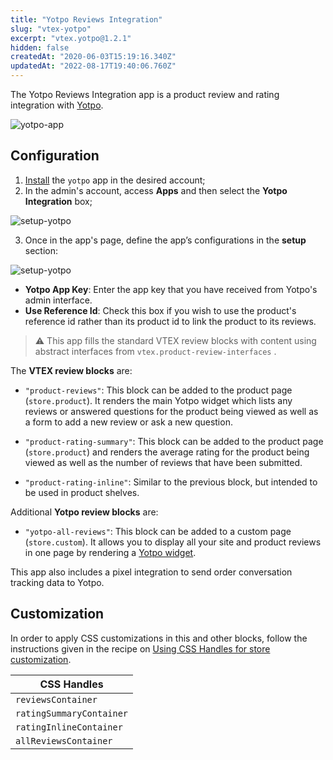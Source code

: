 ```yaml
---
title: "Yotpo Reviews Integration"
slug: "vtex-yotpo"
excerpt: "vtex.yotpo@1.2.1"
hidden: false
createdAt: "2020-06-03T15:19:16.340Z"
updatedAt: "2022-08-17T19:40:06.760Z"
---
```

The Yotpo Reviews Integration app is a product review and rating integration with [Yotpo](https://www.yotpo.com/).

![yotpo-app](https://raw.githubusercontent.com/vtexdocs/dev-portal-content/main/images/vtex-yotpo-0.png)

## Configuration

1. [Install](https://vtex.io/docs/recipes/store/installing-an-app) the `yotpo` app in the desired account;
2. In the admin's account, access **Apps** and then select the **Yotpo Integration** box;

![setup-yotpo](https://raw.githubusercontent.com/vtexdocs/dev-portal-content/main/images/vtex-yotpo-1.png)

3. Once in the app's page, define the app’s configurations in the **setup** section:

![setup-yotpo](https://raw.githubusercontent.com/vtexdocs/dev-portal-content/main/images/vtex-yotpo-2.png)

- **Yotpo App Key**: Enter the app key that you have received from Yotpo's admin interface.
- **Use Reference Id**: Check this box if you wish to use the product's reference id rather than its product id to link the product to its reviews.

> ⚠️ This app fills the standard VTEX review blocks with content using abstract interfaces from `vtex.product-review-interfaces` . 

The **VTEX review blocks** are:

- `"product-reviews"`: This block can be added to the product page (`store.product`). It renders the main Yotpo widget which lists any reviews or answered questions for the product being viewed as well as a form to add a new review or ask a new question.

- `"product-rating-summary"`: This block can be added to the product page (`store.product`) and renders the average rating for the product being viewed as well as the number of reviews that have been submitted.

- `"product-rating-inline"`: Similar to the previous block, but intended to be used in product shelves.

Additional **Yotpo review blocks** are:

- `"yotpo-all-reviews"`: This block can be added to a custom page (`store.custom`). It allows you to display all your site and product reviews in one page by rendering a [Yotpo widget](https://support.yotpo.com/en/article/generic-other-platforms-adding-yotpo-reviews-to-a-dedicated-page).

This app also includes a pixel integration to send order conversation tracking data to Yotpo.

## Customization

In order to apply CSS customizations in this and other blocks, follow the instructions given in the recipe on [Using CSS Handles for store customization](https://vtex.io/docs/recipes/style/using-css-handles-for-store-customization).

| CSS Handles              |
| ------------------------ |
| `reviewsContainer`       |
| `ratingSummaryContainer` |
| `ratingInlineContainer`  |
| `allReviewsContainer`    |